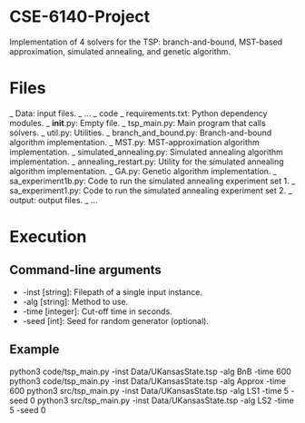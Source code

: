 # CSE-6140-Project
Implementation of 4 solvers for the TSP: branch-and-bound, MST-based approximation, simulated
annealing, and genetic algorithm.

# Files
\_ Data: input files.
  \_ ...
\_ code
  \_ requirements.txt: Python dependency modules.
  \_ __init__.py: Empty file.
  \_ tsp_main.py: Main program that calls solvers.
  \_ util.py: Utilities.
  \_ branch_and_bound.py: Branch-and-bound algorithm implementation.
  \_ MST.py: MST-approximation algorithm implementation.
  \_ simulated_annealing.py: Simulated annealing algorithm implementation.
  \_ annealing_restart.py: Utility for the simulated annealing algorithm implementation.
  \_ GA.py: Genetic algorithm implementation.
  \_ sa_experiment1b.py: Code to run the simulated annealing experiment set 1.
  \_ sa_experiment1.py: Code to run the simulated annealing experiment set 2.
\_ output: output files.
  \_ ...

# Execution
## Command-line arguments
  * -inst [string]: Filepath of a single input instance.
  * -alg [string]: Method to use.
  * -time [integer]: Cut-off time in seconds.
  * -seed [int]: Seed for random generator (optional).

## Example
python3 code/tsp_main.py -inst Data/UKansasState.tsp -alg BnB -time 600
python3 code/tsp_main.py -inst Data/UKansasState.tsp -alg Approx -time 600
python3 src/tsp_main.py -inst Data/UKansasState.tsp -alg LS1 -time 5 -seed 0
python3 src/tsp_main.py -inst Data/UKansasState.tsp -alg LS2 -time 5 -seed 0
